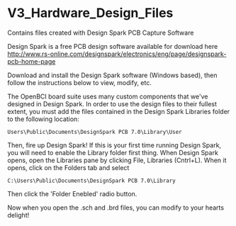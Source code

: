 # V3_Hardware_Design_Files
Contains files created with Design Spark PCB Capture Software


Design Spark is a free PCB design software available for download here
http://www.rs-online.com/designspark/electronics/eng/page/designspark-pcb-home-page

Download and install the Design Spark software (Windows based), then follow the instructions below to view, modify, etc.

The OpenBCI board suite uses many custom components that we've designed in Design Spark.
In order to use the design files to their fullest extent, you must add the files contained in the Design Spark Libraries folder to the following location:

    Users\Public\Documents\DesignSpark PCB 7.0\Library\User

Then, fire up Design Spark! If this is your first time running Design Spark, you will need to enable the Library folder first thing. When Design Spark opens, open the Libraries pane by clicking File, Libraries (Cntrl+L). When it opens, click on the Folders tab and select 

    C:\Users\Public\Documents\DesignSpark PCB 7.0\Library 

Then click the 'Folder Enebled' radio button.

Now when you open the .sch and .brd files, you can modify to your hearts delight!
